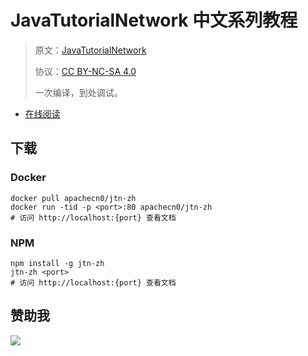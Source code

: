 # JavaTutorialNetwork 中文系列教程

> 原文：[JavaTutorialNetwork](https://javatutorial.net/)
> 
> 协议：[CC BY-NC-SA 4.0](http://creativecommons.org/licenses/by-nc-sa/4.0/)
> 
> 一次编译，到处调试。

* [在线阅读](http://jtn.apachecn.org/)
## 下载

### Docker

```
docker pull apachecn0/jtn-zh
docker run -tid -p <port>:80 apachecn0/jtn-zh
# 访问 http://localhost:{port} 查看文档
```

### NPM

```
npm install -g jtn-zh
jtn-zh <port>
# 访问 http://localhost:{port} 查看文档
```

## 赞助我

![](https://img-blog.csdnimg.cn/20200112005920729.png)

